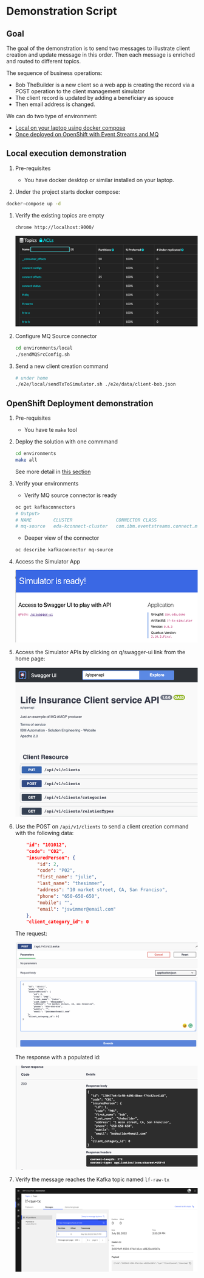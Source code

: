 # Demonstration Script

## Goal

The goal of the demonstration is to send two messages to illustrate client creation and update message in this order. Then each message is enriched and routed to different topics.

The sequence of business operations:

* Bob TheBuilder is a new client so a web app is creating the record via a POST operation to the client management simulator
* The client record is updated by adding a beneficiary as spouce
* Then email address is changed.

We can do two type of environment:

* [Local on your laptop using docker compose](#local-execution-demonstration)
* [Once deployed on OpenShift with Event Streams and MQ](#openshift-deployment-demonstration)
## Local execution demonstration

1. Pre-requisites

    * You have docker desktop or similar installed on your laptop.

1. Under the project starts docker compose:

```sh
docker-compose up -d
```

1. Verify the existing topics are empty 


    ```sh
    chrome http://localhost:9000/
    ```

    ![](./images/topics-kafdrop.png)


1. Configure MQ Source connector

    ```sh
    cd environments/local
    ./sendMQSrcConfig.sh
    ```

1. Send a new client creation command

    ```sh
    # under home
    ./e2e/local/sendTxToSimulator.sh ./e2e/data/client-bob.json
    ```

## OpenShift Deployment demonstration

1. Pre-requisites

    * You have te `make` tool

1. Deploy the solution with one commmand

    ```sh
    cd environments
    make all
    ``` 

    See more detail in [this section]()

1. Verify your environments

    * Verify MQ source connector is ready

    ```sh
    oc get kafkaconnectors  
    # Output>
    # NAME        CLUSTER                CONNECTOR CLASS                                           MAX TASKS   READY
    # mq-source   eda-kconnect-cluster   com.ibm.eventstreams.connect.mqsource.MQSourceConnector   1           True
    ```

    * Deeper view of the connector

    ```sh
    oc describe kafkaconnector mq-source
    ```


1. Access the Simulator App


    ![](./images/simul-home.png)

1. Access the Simulator APIs by clicking on q/swagger-ui link from the home page:

    ![](./images/simul-apis.png)

1. Use the POST on `/api/v1/clients` to send a client creation command with the following data:

    ```json
        "id": "101012",
        "code": "C02",
        "insuredPerson": {
            "id": 2,
            "code": "P02",
            "first_name": "julie",
            "last_name": "thesimmer",
            "address": "10 market street, CA, San Franciso",
            "phone": "650-650-650",
            "mobile": "",
            "email": "jswimmer@email.com"
        }, 
        "client_category_id": 0
    ```

    The request:

    ![](./images/post-1s-data.png)

    The response with a populated id:

    ![](./images/simul-1st-data-resp.png)

1. Verify the message reaches the Kafka topic named `lf-raw-tx`

    ![](./images/lf-raw-tx-1.png)